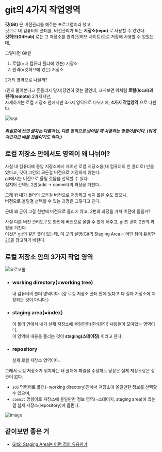 # git의 4가지 작업영역

**깃(Git)** 은 버전관리를 해주는 프로그램이라 했고,  
깃으로 내 컴퓨터의 폴더를, 버전관리가 되는 **저장소(repo)** 로 사용할 수 있었다.   
**깃허브(GitHub)** 로는 그 저장소를 원격(깃허브 사이트)으로 저장해 사용할 수 있었는데,

그렇다면 Git은 
1. 로컬(=내 컴퓨터 폴더에 있는) 저장소
2. 원격(=깃허브에 있는) 저장소

2개의 영역으로 나뉠까?

(괜히 물어본다고 흔들리지 말자)당연히 맞는 말인데, 크게보면 위처럼 **로컬(local)과 원격(remote)** 2가지지만,  
자세하게는 로컬 저장소 안에서만 3가지 영역으로 나뉘기에, **4가지 작업영역** 으로 나뉜다.

![와우](https://user-images.githubusercontent.com/48408417/98905140-4140f000-24fe-11eb-898e-be9088f079d7.png)
##### 화살표에 쓰인 글자는 다름아닌, 다른 영역으로 넘어갈 때 사용하는 명령어들이다. (뒤에 차근차근 배울 것들이기도 하다.)


## 로컬 저장소 안에서도 영역이 왜 나뉘어?

사실 내 컴퓨터에 중앙 저장소에서 때어낸 로컬 저장소를(내 컴퓨터의 한 폴더로) 만들었다고, 깃이 그안의 모든걸 버전으로 저장하지 않는다.  
git에서는 버전으로 올릴 것들을 선택할 수 있다.  
심지어 선택도 2번(add -> commit)의 과정을 거친다...    

그래 뭐 내가 폴더의 모든걸 버전으로 저장하고 싶지 않을 수도 있으니,  
버전으로 올릴걸 선택할 수 있는 과정은 그렇다고 친다.

근데 왜 굳이 그걸 한번에 버전으로 올리지 않고, 2번의 과정을 거쳐 버전에 올릴까?  

사실 다른 버전 관리도구도 한번에 버전으로 올릴 수 있게 해주고, git만 굳이 2번의 과정을 거친다.  
이것은 git의 깊은 뜻이 있는데, [이 곳의 설명(Git의 Staging Area는 어떤 점이 유용한가)](https://blog.npcode.com/2012/10/23/git%EC%9D%98-staging-area%EB%8A%94-%EC%96%B4%EB%96%A4-%EC%A0%90%EC%9D%B4-%EC%9C%A0%EC%9A%A9%ED%95%9C%EA%B0%80/)을 참고하기 바란다.   


## 로컬 저장소 안의 3가지 작업 영역   

![요로코롬](https://miro.medium.com/max/686/1*diRLm1S5hkVoh5qeArND0Q.png)

- ### working directory(=working tree)  
    내 컴퓨터의 폴더 영역이다. (걍 로컬 저장소 폴더 안에 있다고 다 실제 저장소에 저장되는 것이 아니다.)  
- ### staging area(=index)
    이 폴더 안에서 내가 실제 저장소에 올릴만한(준비중인) 내용들이 모여있는 영역이다.  
    이 영역에 내용을 올리는 것이 **staging(스테이징)** 이라고 한다.
- ### repository  
    실제 로컬 저장소 영역이다.


그래서 로컬 저장소가 위치하는 내 폴더에 파일을 수정해도 당장은 실제 저장소랑은 상관이 없다.   
- ```add``` 명령어로 폴더(=working directory)안에서 저장소에 올릴만한 정보를 선택할 수 있으며,  
- ```commit``` 명령어로 저장소에 올릴만한 정보 영역(=스테이지, staging area)에 있는걸 실제 저장소(repository)에 올린다.

![image](https://user-images.githubusercontent.com/48408417/97103703-78876280-16f1-11eb-8d74-8dfbe57538b3.png)

## 같이보면 좋은 거

- [Git의 Staging Area는 어떤 점이 유용한가](https://blog.npcode.com/2012/10/23/git%EC%9D%98-staging-area%EB%8A%94-%EC%96%B4%EB%96%A4-%EC%A0%90%EC%9D%B4-%EC%9C%A0%EC%9A%A9%ED%95%9C%EA%B0%80/)
